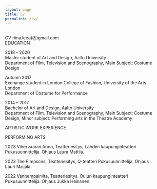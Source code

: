 ```yaml
---
layout: page
title: CV
permalink: /cv/
---
```

<br/>
CV
riina.leea(@)gmail.com  
<br/>
<div class="post-text-alone">  
  EDUCATION  
  
  2018 – 2020  
  Master student of Art and Design, Aalto University  
  Department of Film, Television and Scenography, Main Subject: Costume Design  
  
  Autumn 2017  
  Exchange student in London College of Fashion, University of the Arts London  
  Department of Costume for Performance  
  
  2014 – 2017  
  Bachelor of Art and Design, Aalto University  
  Department of Film, Television and Scenography, Main Subject: Costume Design, Minor
  subject: Performing arts in the Theatre Academy  
<p></p>   
ARTISTIC WORK EXPERIENCE  

PERFORMING ARTS  

2023 Vihervaaran Anna, Teatteriesitys, Lahden kaupunginteatteri
Pukusuunnittelija. Ohjaus Laura Mattila.  

2023 The Pimpsons, Teatteriesitys, Q-teatteri
Pukusuunnittelija. Ohjaus Lauri Maijala.  

2022 Vanhempainilta, Teatteriesitys, Oulun kaupunginteatteri
Pukusuunnittelija. Ohjaus Jukka Heinänen.


</div>  
<p></p>


<!-- [Download CV](2020cvnieminen.pdf) -->